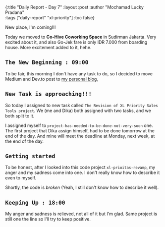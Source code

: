 {:title "Daily Report - Day 7"
 :layout :post
 :author "Mochamad Lucky Pradana"   
 :tags  ["daily-report" "xl-priority"]
 :toc false}


New place, I'm coming!!!

Today we moved to **Co-Hive Coworking Space** in Sudirman Jakarta. Very excited about it, and also Go-Jek fare is only IDR 7.000 from boarding house. More excitement added to it, hehe.     

## `The New Beginning : 09:00`
To be fair, this morning I don't have any task to do, so I decided to move Medium and Dev.to post to [my personal blog.](https://ampersanda.dev) 

## `New Task is approaching!!!`
So today I assigned to new task called `The Revision of XL Priority Sales Tools project`. We (me and Dika) both assigned with two tasks, and we both split to it.

I assigned myself to `project-has-needed-to-be-done-not-very-soon` one. The first project that Dika assign himself, had to be done tomorrow at the end of the day. And mine will meet the deadline at Monday, next week, at the end of the day.

## `Getting started`
To be honest, after I looked into this code project `xl-prioitas-revamp`, my anger and my sadness come into one.
I don't really know how to describe it even to myself.

Shortly, the code is _broken_ (Yeah, I still don't know how to describe it well).

## `Keeping Up : 18:00`
My anger and sadness is relieved, not all of it but I'm glad. Same project is still one the line so I'll try to keep positive.  

